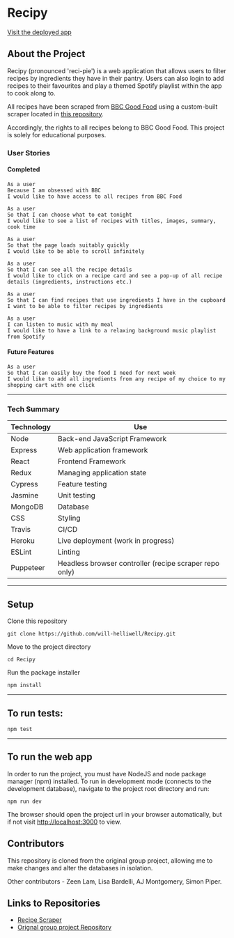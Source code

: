 # **Recipy**

[Visit the deployed app](https://will-recipy.herokuapp.com/)

## About the Project

Recipy (pronounced 'reci-pie') is a web application that allows users to filter recipes by ingredients they have in their pantry. Users can also login to add recipes to their favourites and play a themed Spotify playlist within the app to cook along to.

All recipes have been scraped from [BBC Good Food](https://www.bbcgoodfood.com/) using a custom-built scraper located in [this repository](https://github.com/Will-Helliwell/Recipe_Scraper).

Accordingly, the rights to all recipes belong to BBC Good Food. This project is solely for educational purposes.

### **User Stories**

#### Completed
```
As a user
Because I am obsessed with BBC
I would like to have access to all recipes from BBC Food

As a user
So that I can choose what to eat tonight
I would like to see a list of recipes with titles, images, summary, cook time

As a user
So that the page loads suitably quickly
I would like to be able to scroll infinitely

As a user
So that I can see all the recipe details
I would like to click on a recipe card and see a pop-up of all recipe details (ingredients, instructions etc.)

As a user
So that I can find recipes that use ingredients I have in the cupboard
I want to be able to filter recipes by ingredients

As a user
I can listen to music with my meal
I would like to have a link to a relaxing background music playlist from Spotify
```
#### Future Features
```
As a user
So that I can easily buy the food I need for next week
I would like to add all ingredients from any recipe of my choice to my shopping cart with one click
```
---
### **Tech Summary**

| Technology    | Use                           |
| ------------- | ----------------------------- |
| Node          | Back-end JavaScript Framework |
| Express       | Web application framework     |
| React         | Frontend Framework            |
| Redux         | Managing application state    |
| Cypress       | Feature testing               |
| Jasmine       | Unit testing                  |
| MongoDB       | Database                      |
| CSS           | Styling                       |
| Travis        | CI/CD                         |
| Heroku        | Live deployment (work in progress)        |
| ESLint        | Linting                       |
| Puppeteer     | Headless browser controller (recipe scraper repo only)     |

---
## **Setup**

Clone this repository

```
git clone https://github.com/will-helliwell/Recipy.git
```

Move to the project directory

```
cd Recipy
```

Run the package installer

```
npm install
```
---
## **To run tests:**

```
npm test
```
---
## **To run the web app**

In order to run the project, you must have NodeJS and node package manager (npm) installed.
To run in development mode (connects to the development database), navigate to the project root directory and run:
```
npm run dev
```
The browser should open the project url in your browser automatically, but if not visit [http://localhost:3000](http://localhost:3000) to view.


## **Contributors**

This repository is cloned from the original group project, allowing me to make changes and alter the databases in isolation.

Other contributors - Zeen Lam, Lisa Bardelli, AJ Montgomery, Simon Piper.

## **Links to Repositories**

- [Recipe Scraper](https://github.com/Will-Helliwell/Recipe_Scraper)
- [Orignal group project Repository](https://github.com/AJSMonty/Recipy)
